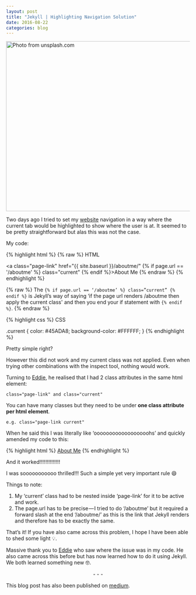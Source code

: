 ```yaml
---
layout: post
title: "Jekyll | Highlighting Navigation Solution"
date: 2016-08-22
categories: blog
---
```


<img src="https://cdn-images-1.medium.com/max/2000/1*7VCbs_tTA5tGgMdssqiglw.jpeg" alt="Photo from unsplash.com" height="465px" width="700px" class="img-responsive">

Two days ago I tried to set my [website](www.pinglinh.com) navigation in a way where the current tab would be highlighted to show where the user is at. It seemed to be pretty straightforward but alas this was not the case.

My code:

{% highlight html %}
{% raw %}
HTML

<a class="page-link" href="{{ site.baseurl }}/aboutme/" {% if page.url == '/aboutme' %} class="current" {% endif %}>About Me</a>
{% endraw %}
{% endhighlight %}

{% raw %}
The `{% if page.url == ‘/aboutme’ %} class=”current” {% endif %}` is Jekyll’s way of saying ‘if the page url renders /aboutme then apply the current class' and then you end your if statement with `{% endif %}`.
{% endraw %}

{% highlight css %}
CSS

.current {
   color: #45ADA8;
   background-color: #FFFFFF;
}
{% endhighlight %}

Pretty simple right?

However this did not work and my current class was not applied. Even when trying other combinations with the inspect tool, nothing would work.

Turning to [Eddie](https://twitter.com/eddiejaoude), he realised that I had 2 class attributes in the same html element:

```
class="page-link" and class="current"
```

You can have many classes but they need to be under **one class attribute per html element**.

```
e.g. class="page-link current"
```

When he said this I was literally like ‘oooooooooooooooooohs’ and quickly amended my code to this:

{% highlight html %}
<a class="page-link {% if page.url == '/aboutme/' %} current {% endif %}" href="{{ site.baseurl }}/aboutme/">About Me</a>
{% endhighlight %}

And it worked!!!!!!!!!!!!!!

I was sooooooooooo thrilled!!! Such a simple yet very important rule 😄

Things to note:

1. My ‘current’ class had to be nested inside ‘page-link’ for it to be active and work.
2. The page.url has to be precise — I tried to do ‘/aboutme’ but it required a forward slash at the end ‘/aboutme/’ as this is the link that Jekyll renders and therefore has to be exactly the same.

That’s it! If you have also came across this problem, I hope I have been able to shed some light 💡.

Massive thank you to [Eddie](https://twitter.com/eddiejaoude) who saw where the issue was in my code. He also came across this before but has now learned how to do it using Jekyll. We both learned something new 🤓.

<p style="text-align: center">- - -</p>

This blog post has also been published on [medium](https://medium.com/@pinglinh/latest).
